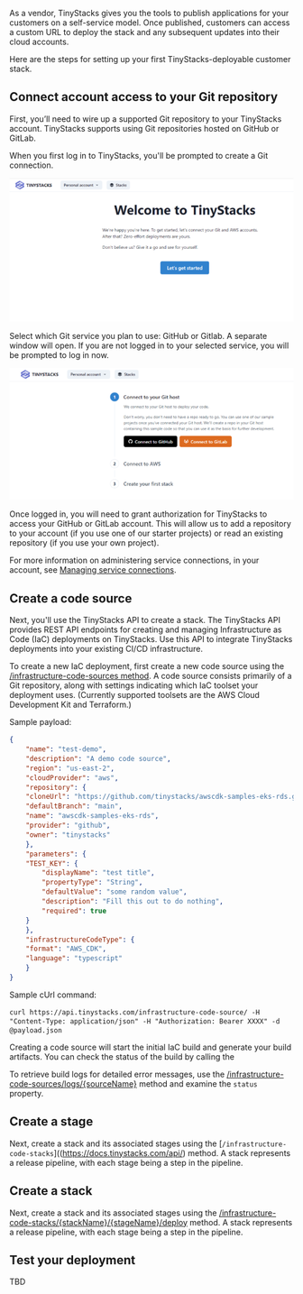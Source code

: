 As a vendor, TinyStacks gives you the tools to publish applications for your customers on a self-service model. Once published, customers can access a custom URL to deploy the stack and any subsequent updates into their cloud accounts. 

Here are the steps for setting up your first TinyStacks-deployable customer stack. 

## Connect account access to your Git repository

First, you’ll need to wire up a supported Git repository to your TinyStacks account. TinyStacks supports using Git repositories hosted on GitHub or GitLab. 

When you first log in to TinyStacks, you'll be prompted to create a Git connection. 

![TinyStacks Create First Stack screen](img/tinystacks-create-1.png)

Select which Git service you plan to use: GitHub or Gitlab. A separate window will open. If you are not logged in to your selected service, you will be prompted to log in now. 

![TinyStacks add git account prompt](img/tinystacks-create-2.png)

Once logged in, you will need to grant authorization for TinyStacks to access your GitHub or GitLab account. This will allow us to add a repository to your account (if you use one of our starter projects) or read an existing repository (if you use your own project). 

For more information on administering service connections, in your account, see [Managing service connections](connections-manage.md).

## Create a code source

Next, you'll use the TinyStacks API to create a stack. The TinyStacks API provides REST API endpoints for creating and managing Infrastructure as Code (IaC) deployments on TinyStacks. Use this API to integrate TinyStacks deployments into your existing CI/CD infrastructure.

To create a new IaC deployment, first create a new code source using the [/infrastructure-code-sources method](https://docs.tinystacks.com/api/). A code source consists primarily of a Git repository, along with settings indicating which IaC toolset your deployment uses. (Currently supported toolsets are the AWS Cloud Development Kit and Terraform.)

Sample payload:

```json
{
    "name": "test-demo",
    "description": "A demo code source",
    "region": "us-east-2",
    "cloudProvider": "aws",
    "repository": {
    "cloneUrl": "https://github.com/tinystacks/awscdk-samples-eks-rds.git",
    "defaultBranch": "main",
    "name": "awscdk-samples-eks-rds",
    "provider": "github",
    "owner": "tinystacks"
    },
    "parameters": {
    "TEST_KEY": {
        "displayName": "test title",
        "propertyType": "String",
        "defaultValue": "some random value",
        "description": "Fill this out to do nothing",
        "required": true
    }
    },
    "infrastructureCodeType": {
    "format": "AWS_CDK",
    "language": "typescript"
    }
}
```

Sample cUrl command:

```shell
curl https://api.tinystacks.com/infrastructure-code-source/ -H "Content-Type: application/json" -H "Authorization: Bearer XXXX" -d @payload.json
``` 

Creating a code source will start the initial IaC build and generate your build artifacts. You can check the status of the build by calling the 

To retrieve build logs for detailed error messages, use the [/infrastructure-code-sources/logs/{sourceName}](https://docs.tinystacks.com/api/) method and examine the `status` property. 

## Create a stage

Next, create a stack and its associated stages using the [`/infrastructure-code-stacks`]((https://docs.tinystacks.com/api/) method. A stack represents a release pipeline, with each stage being a step in the pipeline. 

## Create a stack

Next, create a stack and its associated stages using the [/infrastructure-code-stacks/{stackName}/{stageName}/deploy](https://docs.tinystacks.com/api/) method. A stack represents a release pipeline, with each stage being a step in the pipeline.

## Test your deployment

TBD